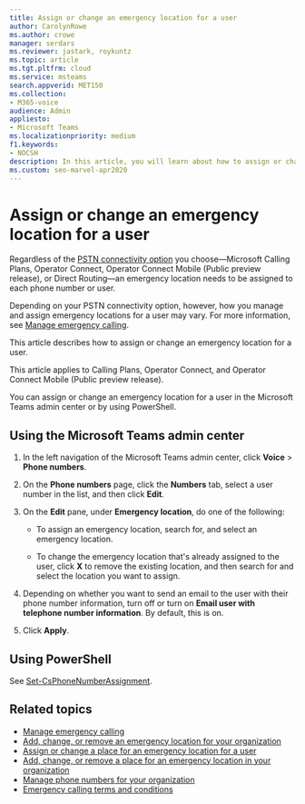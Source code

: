 ```yaml
---
title: Assign or change an emergency location for a user
author: CarolynRowe
ms.author: crowe
manager: serdars
ms.reviewer: jastark, roykuntz
ms.topic: article
ms.tgt.pltfrm: cloud
ms.service: msteams
search.appverid: MET150
ms.collection: 
- M365-voice
audience: Admin
appliesto:
- Microsoft Teams
ms.localizationpriority: medium
f1.keywords:
- NOCSH
description: In this article, you will learn about how to assign or change an emergency location for users in your organization.
ms.custom: seo-marvel-apr2020 
---
```


# Assign or change an emergency location for a user

Regardless of the [PSTN connectivity option](pstn-connectivity.md) you choose&mdash;Microsoft Calling Plans, Operator Connect, Operator Connect Mobile (Public preview release), or Direct Routing&mdash;an emergency location needs to be assigned to each phone number or user.

Depending on your PSTN connectivity option, however, how you manage and assign emergency locations for a user may vary. For more information, see [Manage emergency calling](what-are-emergency-locations-addresses-and-call-routing.md).

This article describes how to assign or change an emergency location for a user. 

This article applies to Calling Plans, Operator Connect, and Operator Connect Mobile (Public preview release).
  
You can assign or change an emergency location for a user in the Microsoft Teams admin center or by using PowerShell.

## Using the Microsoft Teams admin center

1. In the left navigation of the Microsoft Teams admin center, click **Voice** > **Phone numbers**.

2. On the **Phone numbers** page, click the **Numbers** tab, select a user number in the list, and then click **Edit**.

3. On the **Edit** pane, under **Emergency location**, do one of the following:

   - To assign an emergency location, search for, and select an emergency location.

   - To change the emergency location that's already assigned to the user, click **X** to remove the existing location, and then search for and select the location you want to assign.

4. Depending on whether you want to send an email to the user with their phone number information, turn off or turn on **Email user with telephone number information**. By default, this is on.

5. Click **Apply**.

## Using PowerShell

See [Set-CsPhoneNumberAssignment](/powershell/module/teams/set-csphonenumberassignment). 

    
## Related topics

- [Manage emergency calling](what-are-emergency-locations-addresses-and-call-routing.md)
- [Add, change, or remove an emergency location for your organization](add-change-remove-emergency-location-organization.md)
- [Assign or change a place for an emergency location for a user](assign-change-emergency-place-user.md)
- [Add, change, or remove a place for an emergency location in your organization](add-change-remove-emergency-place-organization.md)
- [Manage phone numbers for your organization](/microsoftteams/manage-phone-numbers-for-your-organization)
- [Emergency calling terms and conditions](./emergency-calling-terms-and-conditions.md)
